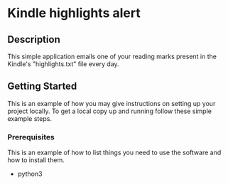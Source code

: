 # Kindle highlights alert


## Description 

This simple application emails one of your reading marks present in the Kindle's "highlights.txt" file every day.

<!-- GETTING STARTED -->
## Getting Started

This is an example of how you may give instructions on setting up your project locally.
To get a local copy up and running follow these simple example steps.

### Prerequisites

This is an example of how to list things you need to use the software and how to install them.
* python3




